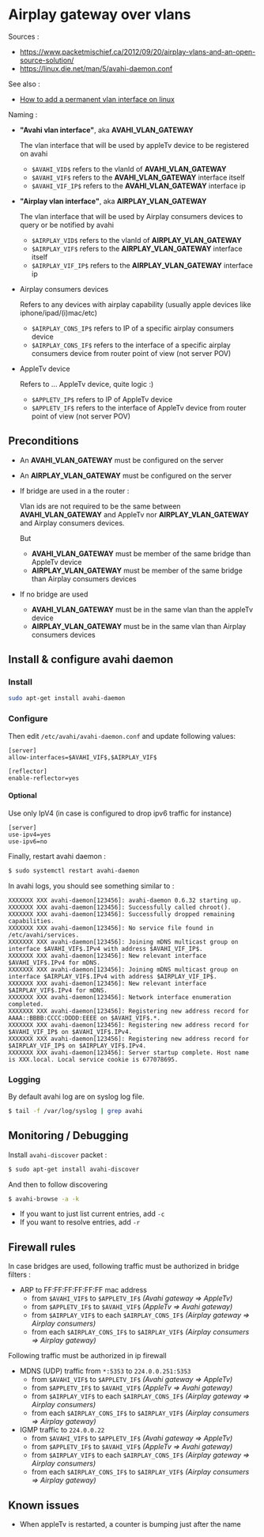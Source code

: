 # Airplay gateway over vlans



Sources : 
  * https://www.packetmischief.ca/2012/09/20/airplay-vlans-and-an-open-source-solution/
  * https://linux.die.net/man/5/avahi-daemon.conf
  
See also :
  * [How to add a permanent vlan interface on linux](../../vlan/doc/permanent_vlan_if.md)

Naming :
  * **"Avahi vlan interface"**, aka **AVAHI_VLAN_GATEWAY**
    
    The vlan interface that will be used by appleTv device to be registered on avahi

    * `$AVAHI_VID$` refers to the vlanId of **AVAHI_VLAN_GATEWAY**
    * `$AVAHI_VIF$` refers to the **AVAHI_VLAN_GATEWAY** interface itself
    * `$AVAHI_VIF_IP$` refers to the **AVAHI_VLAN_GATEWAY** interface ip
    
  * **"Airplay vlan interface"**, aka **AIRPLAY_VLAN_GATEWAY**
    
    The vlan interface that will be used by Airplay consumers devices to query or be notified by avahi

    * `$AIRPLAY_VID$` refers to the vlanId of **AIRPLAY_VLAN_GATEWAY**
    * `$AIRPLAY_VIF$` refers to the **AIRPLAY_VLAN_GATEWAY** interface itself
    * `$AIRPLAY_VIF_IP$` refers to the **AIRPLAY_VLAN_GATEWAY** interface ip
    
  * Airplay consumers devices
    
    Refers to any devices with airplay capability (usually apple devices like iphone/ipad/(i)mac/etc)
    
    * `$AIRPLAY_CONS_IP$` refers to IP of a specific airplay consumers device
    * `$AIRPLAY_CONS_IF$` refers to the interface of a specific airplay consumers device from router point of view (not server POV)

  * AppleTv device
    
    Refers to ... AppleTv device, quite logic :)
    
    * `$APPLETV_IP$` refers to IP of AppleTv device
    * `$APPLETV_IF$` refers to the interface of AppleTv device from router point of view (not server POV)

## Preconditions

 * An **AVAHI_VLAN_GATEWAY** must be configured on the server
 * An **AIRPLAY_VLAN_GATEWAY** must be configured on the server
 * If bridge are used in a the router :

   Vlan ids are not required to be the same between **AVAHI_VLAN_GATEWAY** and AppleTv nor **AIRPLAY_VLAN_GATEWAY** and Airplay consumers devices.
    
   But
    * **AVAHI_VLAN_GATEWAY** must be member of the same bridge than AppleTv device
    * **AIRPLAY_VLAN_GATEWAY** must be member of the same bridge than Airplay consumers devices
 * If no bridge are used
   * **AVAHI_VLAN_GATEWAY** must be in the same vlan than the appleTv device
   * **AIRPLAY_VLAN_GATEWAY** must be in the same vlan than Airplay consumers devices
  
## Install & configure avahi daemon

### Install
```bash
sudo apt-get install avahi-daemon
```

### Configure
Then edit `/etc/avahi/avahi-daemon.conf` and update following values:
```
[server]
allow-interfaces=$AVAHI_VIF$,$AIRPLAY_VIF$

[reflector]
enable-reflector=yes
```

#### Optional
Use only IpV4 (in case is configured to drop ipv6 traffic for instance)
```
[server]
use-ipv4=yes
use-ipv6=no
```

Finally, restart avahi daemon : 
```bash
$ sudo systemctl restart avahi-daemon
```
In avahi logs, you should see something similar to : 
```
XXXXXXX XXX avahi-daemon[123456]: avahi-daemon 0.6.32 starting up.
XXXXXXX XXX avahi-daemon[123456]: Successfully called chroot().
XXXXXXX XXX avahi-daemon[123456]: Successfully dropped remaining capabilities.
XXXXXXX XXX avahi-daemon[123456]: No service file found in /etc/avahi/services.
XXXXXXX XXX avahi-daemon[123456]: Joining mDNS multicast group on interface $AVAHI_VIF$.IPv4 with address $AVAHI_VIF_IP$.
XXXXXXX XXX avahi-daemon[123456]: New relevant interface $AVAHI_VIF$.IPv4 for mDNS.
XXXXXXX XXX avahi-daemon[123456]: Joining mDNS multicast group on interface $AIRPLAY_VIF$.IPv4 with address $AIRPLAY_VIF_IP$.
XXXXXXX XXX avahi-daemon[123456]: New relevant interface $AIRPLAY_VIF$.IPv4 for mDNS.
XXXXXXX XXX avahi-daemon[123456]: Network interface enumeration completed.
XXXXXXX XXX avahi-daemon[123456]: Registering new address record for AAAA::BBBB:CCCC:DDDD:EEEE on $AVAHI_VIF$.*.
XXXXXXX XXX avahi-daemon[123456]: Registering new address record for $AVAHI_VIF_IP$ on $AVAHI_VIF$.IPv4.
XXXXXXX XXX avahi-daemon[123456]: Registering new address record for $AIRPLAY_VIF_IP$ on $AIRPLAY_VIF$.IPv4.
XXXXXXX XXX avahi-daemon[123456]: Server startup complete. Host name is XXX.local. Local service cookie is 677078695.
```

### Logging
By default avahi log are on syslog log file.
```bash
$ tail -f /var/log/syslog | grep avahi
```


## Monitoring / Debugging
Install `avahi-discover` packet :
```bash
$ sudo apt-get install avahi-discover
```

And then to follow discovering
```bash
$ avahi-browse -a -k
```

 * If you want to just list current entries, add `-c`
 * If you want to resolve entries, add `-r`
 
 
## Firewall rules
In case bridges are used, following traffic must be authorized in bridge filters :
 * ARP to FF:FF:FF:FF:FF:FF mac address
   * from `$AVAHI_VIF$` to `$APPLETV_IF$` *(Avahi gateway => AppleTv)*
   * from  `$APPLETV_IF$` to `$AVAHI_VIF$` *(AppleTv => Avahi gateway)*
   * from `$AIRPLAY_VIF$` to each `$AIRPLAY_CONS_IF$` *(Airplay gateway => Airplay consumers)*
   * from  each `$AIRPLAY_CONS_IF$` to `$AIRPLAY_VIF$` *(Airplay consumers => Airplay gateway)*

Following traffic must be authorized in ip firewall
 * MDNS (UDP) traffic  from `*:5353` to `224.0.0.251:5353`
   * from `$AVAHI_VIF$` to `$APPLETV_IF$` *(Avahi gateway => AppleTv)*
   * from `$APPLETV_IF$` to `$AVAHI_VIF$` *(AppleTv => Avahi gateway)*
   * from `$AIRPLAY_VIF$` to each `$AIRPLAY_CONS_IF$` *(Airplay gateway => Airplay consumers)*
   * from each `$AIRPLAY_CONS_IF$` to `$AIRPLAY_VIF$` *(Airplay consumers => Airplay gateway)*
 * IGMP traffic to `224.0.0.22`
   * from `$AVAHI_VIF$` to `$APPLETV_IF$` *(Avahi gateway => AppleTv)*
   * from `$APPLETV_IF$` to `$AVAHI_VIF$` *(AppleTv => Avahi gateway)*
   * from `$AIRPLAY_VIF$` to each `$AIRPLAY_CONS_IF$` *(Airplay gateway => Airplay consumers)*
   * from each `$AIRPLAY_CONS_IF$` to `$AIRPLAY_VIF$` *(Airplay consumers => Airplay gateway)*
 
 ## Known issues
 
  * When appleTv is restarted, a counter is bumping just after the name

